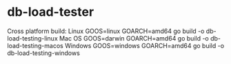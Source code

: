 # db-load-tester

Cross platform build:
 Linux
  GOOS=linux GOARCH=amd64 go build -o db-load-testing-linux
 Mac OS
  GOOS=darwin GOARCH=amd64 go build -o db-load-testing-macos
 Windows
  GOOS=windows GOARCH=amd64 go build -o db-load-testing-windows
